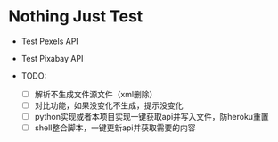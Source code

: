 # Nothing Just Test

- Test Pexels API
- Test Pixabay API

- TODO:
  - [ ] 解析不生成文件源文件（xml删除）
  - [ ] 对比功能，如果没变化不生成，提示没变化
  - [ ] python实现或者本项目实现一键获取api并写入文件，防heroku重置
  - [ ] shell整合脚本，一键更新api并获取需要的内容